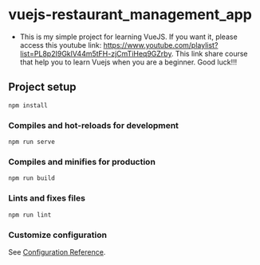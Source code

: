 # vuejs-restaurant_management_app
  - This is my simple project for learning VueJS. If you want it, please access this youtube link: https://www.youtube.com/playlist?list=PL8p2I9GklV44m5tFH-zjCmTiHeq9GZrby. This link share course that help you to learn Vuejs when you are a beginner. Good luck!!!
## Project setup
```
npm install
```

### Compiles and hot-reloads for development
```
npm run serve
```

### Compiles and minifies for production
```
npm run build
```

### Lints and fixes files
```
npm run lint
```

### Customize configuration
See [Configuration Reference](https://cli.vuejs.org/config/).
